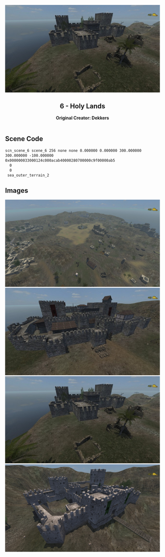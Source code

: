 <div align="center">

![Holy Lands](Images/20190304172601-1.jpg)
## 6 - Holy Lands
**Original Creator: Dekkers**
<br><br>
</div>

## Scene Code
```
scn_scene_6 scene_6 256 none none 0.000000 0.000000 300.000000 300.000000 -100.000000 0x000000033000124c000acab40000280700000c9f00000ab5  
  0 
  0 
 sea_outer_terrain_2
```

## Images
![Holy Lands](Images/20190304172454-1.jpg)
![Holy Lands](Images/20190304172512-1.jpg)
![Holy Lands](Images/20190304172601-1.jpg)
![Holy Lands](Images/20190304172651-1.jpg)